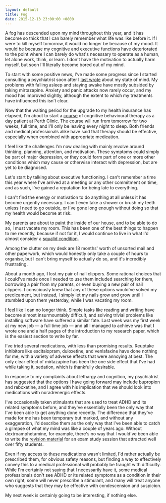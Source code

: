 ```yaml
---
layout: default
title: Fog
date: 2015-12-13 23:00:00 +0800
---
```


A fog has descended upon my mind throughout this year, and it has
become so thick that I can barely remember what life was like before
it. If I were to kill myself tomorrow, it would no longer be because
of my mood. It would be because my cognitive and executive functions
have deteriorated to the point where I can barely do what's necessary
to operate as a human, let alone work, think, or learn. I don't have
the motivation to actually harm myself, but soon I'll literally
become bored out of my mind.

To start with some positive news, I've made some progress since I
started consulting a psychiatrist soon after I [last wrote][triple]
about my state of mind. My problems with falling asleep and staying
awake have mostly subsided by taking mirtazapine. Anxiety and panic
attacks now rarely occur, and my mood has improved slightly, although
the extent to which my treatments have influenced this isn't clear.

[triple]: /2015/06/13/triple-fault.html

Now that the waiting period for the upgrade to my health insurance
has elapsed, I'm about to start a [course] of cognitive behavioural
therapy as a day patient at Perth Clinic. The course will run from
tomorrow for two weeks, full time, and I'll only be leaving every
night to sleep. Both friends and medical professionals alike have
said that therapy should be effective, especially when combined with
appropriate medication.

[course]: http://perthclinic.com.au/services/services-for-patients/treatment-programs/

I feel like the challenges I'm now dealing with mainly revolve around
thinking, planning, attention, and motivation. These symptoms could
simply be part of major depression, or they could form part of one or
more other conditions which may cause or otherwise interact with
depression, but are yet to be diagnosed.

Let's start by talking about executive functioning. I can't remember
a time this year where I've arrived at a meeting or any other
commitment on time, and as such, I've gained a reputation for being
late to everything.

I can't find the energy or motivation to do anything at all unless it
has become urgently necessary. I can't even take a shower or brush my
teeth unless I need to go outside, or I've gone long enough without
doing so that my health would become at risk.

My parents are about to paint the inside of our house, and to be able
to do so, I must vacate my room. This has been one of the best things
to happen to me recently, because if not for it, I would continue to
live in what I'd almost consider a [squalid condition][squalid].

[squalid]: /static/WP_20151211_20_13_48_Pro.webm

Among the clutter on my desk are 18 months' worth of unsorted mail
and other paperwork, which would honestly only take a couple of hours
to organise, but I can't bring myself to actually do so, and it's
incredibly frustrating.

About a month ago, I lost my pair of nail clippers. Some rational
choices that I could've made once I needed to use them included
searching for them, borrowing a pair from my parents, or even buying
a new pair of nail clippers. I consciously knew that any of these
options would've solved my predicament, but instead, I simply let my
nails grow and grow until I stumbled upon them yesterday, while I
was vacating my room.

I feel like I can no longer think. Simple tasks like reading and
writing have become almost insurmountably difficult, and solving
trivial problems like installing software have suffered a similar
fate. Last week was my first week at my new job — a full time job —
and all I managed to achieve was that I wrote one and a half pages of
the introduction to my research paper, which is the easiest section
to write by far.

I've tried several medications, with less than promising results.
Reuptake inhibitors like escitalopram, duloxetine, and venlafaxine
have done nothing for me, with a variety of adverse effects that were
annoying at best. The only clear effect of mirtazapine has been the
one side effect that I've had while taking it, sedation, which is
thankfully desirable.

In response to my complaints about lethargy and cognition, my
psychiatrist has suggested that the options I have going forward may
include bupropion and reboxetine, and I agree with his implication
that we should look into medications with noradrenergic effects.

I've occasionally taken stimulants that are used to treat ADHD and
its related symptoms before, and they've essentially been the only
way that I've been able to get anything done recently. The difference
that they've made for me has been temporary but marked, and without
any exaggeration, I'd describe them as the only way that I've been
able to catch a glimpse of what my mind was like a couple of years
ago. Without dextroamphetamine, for example, there's no way that I
would've been able to write the [revision material][revision] for an
exam study session that attracted well over fifty students.

[revision]: https://docs.google.com/presentation/d/1V0daPBXxOrxb4Ckrfhodf2QO-6Ag067y8am479oIjB0

Even if my access to these medications wasn't limited, I'd rather
actually be prescribed them, for obvious safety reasons, but finding
a way to effectively convey this to a medical professional will
probably be fraught with difficulty. While I'm certainly not saying
that I necessarily have it, some medical professionals don't see ADHD
or its related symptoms as a condition in their own right, some will
never prescribe a stimulant, and many will treat anyone who suggests
that they may be effective with condescension and suspicion.

My next week is certainly going to be interesting, if nothing else.
